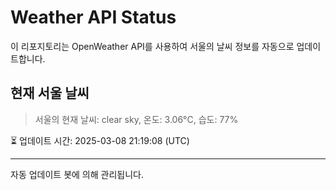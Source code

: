 
# Weather API Status

이 리포지토리는 OpenWeather API를 사용하여 서울의 날씨 정보를 자동으로 업데이트합니다.

## 현재 서울 날씨
> 서울의 현재 날씨: clear sky, 온도: 3.06°C, 습도: 77%

⏳ 업데이트 시간: 2025-03-08 21:19:08 (UTC)

---
자동 업데이트 봇에 의해 관리됩니다.
